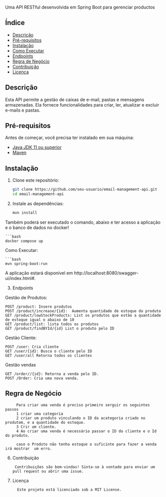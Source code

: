 

Uma API RESTful desenvolvida em Spring Boot para gerenciar productos

## Índice

- [Descrição](#descrição)
- [Pré-requisitos](#pré-requisitos)
- [Instalação](#instalação)
- [Como Executar](#como-executar)
- [Endpoints](#endpoints)
- [Regra de Negócio](#regra-de-negocio)
- [Contribuição](#contribuição)
- [Licença](#licença)


## Descrição

Esta API permite a gestão de caixas de e-mail, pastas e mensagens armazenadas. Ela fornece funcionalidades para criar, ler, atualizar e excluir e-mails e pastas.

## Pré-requisitos

Antes de começar, você precisa ter instalado em sua máquina:

- [Java JDK 11 ou superior](https://www.oracle.com/java/technologies/javase-jdk11-downloads.html)
- [Maven](https://maven.apache.org/download.cgi)

## Instalação

1. Clone este repositório:

   ```bash
   git clone https://github.com/seu-usuario/email-management-api.git
   cd email-management-api

2. Instale as dependências:

    ```bash
    mvn install

Também poderá ser executado o comando, abaixo e ter acesso a aplicação e o banco de dados no docker!

    ```bash
    docker compose up


Como Executar:

    ```bash
    mvn spring-boot:run

A aplicação estará disponível em http://localhost:8080/swagger-ui/index.html#.

3. Endpoints

Gestão de Produtos:

    POST /product: Insere produtos
    POST /product/increase/{id}:  Aumenta quantidade de estoque do produto
    GET /product/lowStockProducts: List os produtos que estão a quantidade de estoque igual o abaixo de 10
    GET /product/list: lista todos os produtos
    GET /product/findBYId/{id} List o produto pelo ID

Gestão Cliente:

    POST /user: Cria cliente
    GET /user/{id}: Busca o cliente pelo ID
    GET /user/all Retorna todos os clientes
  

Gestão vendas

    GET /order//{id}: Retorna a venda pelo ID.
    POST /Order: Cria uma nova venda.
    

## Regra de Negócio

         Para criar uma venda é preciso primeiro serguir os seguintes passos
         1 criar uma categoria
         2 criar um produto vinculando o ID da acategoria criado no produtom, e a quantidade do estoque.
         3 Crir um cliente.
         4 Ao criar uma venda é necessário passar o ID do cliente e o Id do produto.

         caso o Produto não tenha estoque o suficinte para fazer a venda irá mostrar  um erro.

6. Contribuição

        Contribuições são bem-vindas! Sinta-se à vontade para enviar um pull request ou abrir uma issue.

7. Licença

         Este projeto está licenciado sob a MIT License.
